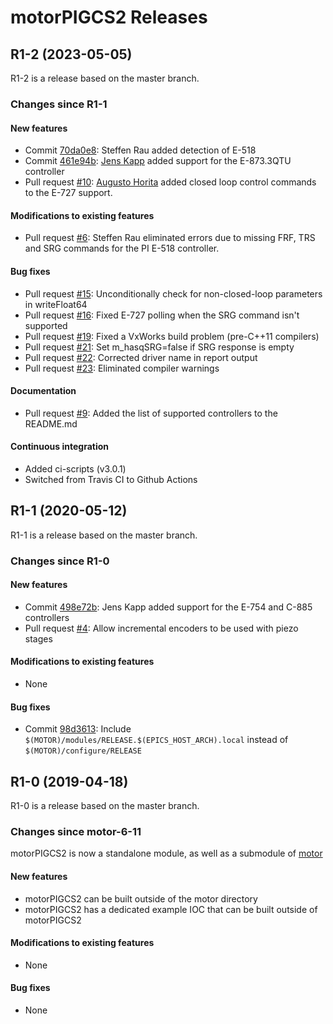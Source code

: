 # motorPIGCS2 Releases

## __R1-2 (2023-05-05)__
R1-2 is a release based on the master branch.

### Changes since R1-1

#### New features
* Commit [70da0e8](https://github.com/epics-motor/motorPIGCS2/commit/70da0e81885652c14b6dcd5f9a6b938f909152c7): Steffen Rau added detection of E-518
* Commit [461e94b](https://github.com/epics-motor/motorPIGCS2/commit/461e94b5a36fc9a1797b5fbd13e4ec4c01dd4c68): [Jens Kapp](https://github.com/JensKappPI) added support for the E-873.3QTU controller
* Pull request [#10](https://github.com/epics-motor/motorPIGCS2/pull/10): [Augusto Horita](https://github.com/AugustoHorita) added closed loop control commands to the E-727 support.

#### Modifications to existing features
* Pull request [#6](https://github.com/epics-motor/motorPIGCS2/pull/6): Steffen Rau eliminated errors due to missing FRF, TRS and SRG commands for the PI E-518 controller.

#### Bug fixes
* Pull request [#15](https://github.com/epics-motor/motorPIGCS2/pull/15): Unconditionally check for non-closed-loop parameters in writeFloat64
* Pull request [#16](https://github.com/epics-motor/motorPIGCS2/pull/16): Fixed E-727 polling when the SRG command isn't supported
* Pull request [#19](https://github.com/epics-motor/motorPIGCS2/pull/19): Fixed a VxWorks build problem (pre-C++11 compilers)
* Pull request [#21](https://github.com/epics-motor/motorPIGCS2/pull/21): Set m_hasqSRG=false if SRG response is empty
* Pull request [#22](https://github.com/epics-motor/motorPIGCS2/pull/22): Corrected driver name in report output
* Pull request [#23](https://github.com/epics-motor/motorPIGCS2/pull/23): Eliminated compiler warnings

#### Documentation
* Pull request [#9](https://github.com/epics-motor/motorPIGCS2/pull/9): Added the list of supported controllers to the README.md

#### Continuous integration
* Added ci-scripts (v3.0.1)
* Switched from Travis CI to Github Actions

## __R1-1 (2020-05-12)__
R1-1 is a release based on the master branch.  

### Changes since R1-0

#### New features
* Commit [498e72b](https://github.com/epics-motor/motorPIGCS2/commit/498e72b550a988150defba974cbb5ed99e1ca866): Jens Kapp added support for the E-754 and C-885 controllers
* Pull request [#4](https://github.com/epics-motor/motorPIGCS2/pull/4): Allow incremental encoders to be used with piezo stages

#### Modifications to existing features
* None

#### Bug fixes
* Commit [98d3613](https://github.com/epics-motor/motorPIGCS2/commit/98d36131b2d57ebc1cd29bb344df21bf4f0d932a): Include ``$(MOTOR)/modules/RELEASE.$(EPICS_HOST_ARCH).local`` instead of ``$(MOTOR)/configure/RELEASE``

## __R1-0 (2019-04-18)__
R1-0 is a release based on the master branch.  

### Changes since motor-6-11

motorPIGCS2 is now a standalone module, as well as a submodule of [motor](https://github.com/epics-modules/motor)

#### New features
* motorPIGCS2 can be built outside of the motor directory
* motorPIGCS2 has a dedicated example IOC that can be built outside of motorPIGCS2

#### Modifications to existing features
* None

#### Bug fixes
* None
